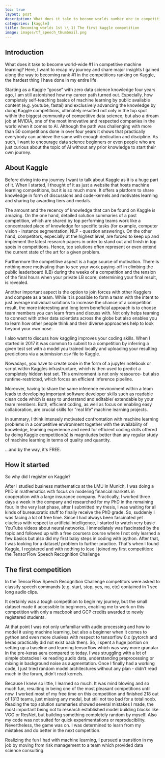 ```yaml
---
toc: true
layout: post
description: What does it take to become worlds number one in competitive machine learning? I want to recap my journey and share major insights I gained along the way to becoming rank #1 in the competitions ranking on Kaggle, the hardest thing I have done in my entire life. 
categories: [kaggle]
title: Becoming worlds 1st \\ 1) The first kaggle competition
image: images/tf_speech_thumbnail.png
---
```


## Introduction

What does it take to become world-wide \#1 in competitive machine learning? Here, I want to recap my journey and share major insights I gained along the way to becoming rank #1 in the competitions ranking on Kaggle, the hardest thing I have done in my entire life. 

Starting as a Kaggle “goose” with zero data science knowledge four years ago, I am still astonished how my career path turned out. Especially, how completely self-teaching basics of machine learning by public available content (e.g. youtube, fastai) and exclusively advancing the knowledge by doing Kaggle competitions, ultimately resulted not only in the top spot within the biggest community of competitive data science, but also a dream job at NVIDIA, one of the most innovative and respected companies in the world when it comes to AI. Although the path was challenging with more than 50 competitions done in over four years it shows that practically everybody can achieve the same with enough dedication and discipline. As such, I want to encourage data science beginners or even people who are just curious about the topic of AI without any prior knowledge to start their own journey. 
## About Kaggle

Before diving into my journey I want to talk about Kaggle as it is a huge part of it. When I started, I thought of it as just a website that hosts machine learning competitions, but it is so much more. It offers a platform to share knowledge in form of discussions and code-kernels and motivates learning and sharing by awarding tiers and medals. 

The amount and the recency of knowledge that can be found on Kaggle is amazing. On the one hand, detailed solution summaries of a past competition, which are shared by top performing teams work like a concentrated place of knowledge for specific tasks (for example, computer vision - instance segmentation, NLP - question answering). On the other hand, competitors, especially at the highest level, are forced to keep up and implement the latest research papers in order to stand out and finish in top spots in competitions. Hence, top solutions often represent or even extend the current state of the art for a given problem.

Furthermore the competitive aspect is a huge source of motivation. There is nothing more motivating than to see your work paying-off in climbing the public leaderboard (LB) during the weeks of a competition and the tension of the final hours when your private LB score, determining your final result,  is revealed.

Another important aspect is the option to join forces with other Kagglers and compete as a team. While it is possible to form a team with the intent to just average individual solutions to increase the chance of a competition result, the more interesting and long term beneficial approach is to choose team members you can learn from and discuss with. Not only helps teaming to connect with other data scientists across the globe but also enables you to learn how other people think and their diverse approaches help to look beyond your own nose. 

I also want to discuss how kaggling improves your coding skills. When I started in 2017 it was common to submit to a competition by inferring a given test set with a model you trained locally and uploading your resulting predictions via a submission.csv file to Kaggle.
 
Nowadays, you have to create code in the form of a jupyter notebook or script within Kaggles infrastructure, which is then used to predict a completely hidden test set. This environment is not only ressource- but also runtime-restricted, which forces an efficient inference pipeline.

Moreover, having to share the same inference environment within a team leads to developing important software developer skills such as readable clean code which is easy to understand and editable/ extendable by your team members. Both, efficient coding, as well as focus on enabling easy collaboration, are crucial skills for “real life” machine learning projects. 

In summary, I think intensely motivated confrontation with machine learning problems in a competitive environment together with the availability of knowledge, teaming experience and need for efficient coding skills offered by doing Kaggle competition(s) is magnitudes better than any regular study of machine learning in terms of quality and quantity. 

...and by the way, it's FREE.

## How it started

So why did I register on Kaggle? 

After I studied business mathematics at the LMU in Munich, I was doing a PhD in mathematics with focus on modeling financial markets in cooperation with a large insurance company. 
Practically, I worked three days a week in the company and researched for my PhD in the remaining four. In the very last phase, after I submitted my thesis, I was waiting for all kinds of bureaucratic stuff to finally receive the PhD grade. So, suddenly I was facing a lot of free time. 
Since I had always been fascinated yet clueless with respect to artificial intelligence, I started to watch very basic YouTube videos about neural networks. I immediately was fascinated by the topic and followed up with a free coursera course where I not only learned a few basics but also did my first baby steps in coding with python. After that, I was looking for a dataset/ problem to further practice. That's when I found Kaggle, I registered and with nothing to lose I joined my first competition: the TensorFlow Speech Recognition Challenge



## The first competition

In the TensorFlow Speech Recognition Challenge competitors were asked to classify speech commands (e.g. start, stop, yes, no, etc) contained in 1 sec long audio clips.

It certainly was a tough competition to begin my journey, but the small dataset made it accessible to beginners, enabling me to work on this competition with only a macbook and GCP credits awarded to newly registered students.

At that point I was not only unfamiliar with audio processing and how to model it using machine learning, but also a beginner when it comes to python and even more clueless with respect to tensorflow 0.x (pytorch and keras practically did not exist back then). So, I spent a huge portion on setting up a baseline and learning tensorflow which was way more granular in the pre-keras aera compared to today. I was struggling with a lot of simple obstacles like reading audio data, understanding preprocessing or mixing in background noise as augmentation. Once I finally had a working code, I just tried random model architectures without any plan - didn’t read much in the forum, didn’t read kernels. 

Because I knew so little, I learned so much. It was mind blowing and so much fun, resulting in being one of the most pleasant competitions until now. I worked most of my free time on this competition and finished 218 out of 1313 teams, just missing any medal, but still not too bad for a total noob.
Reading the top solution summaries showed several mistakes I made, the most important being not to research established model building blocks like VGG or ResNet, but building something completely random by myself. Also my code was not suited for quick experimentations or reproducibility. Nevertheless, the game was on. I was determined to learn from my mistakes and do better in the next competition. 

Realizing the fun I had with machine learning, I pursued a transition in my job by moving from risk management to a team which provided data science consulting.
